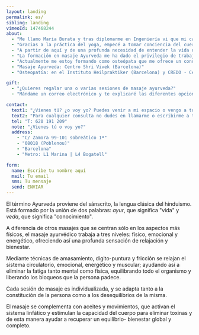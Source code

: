 ```yaml
---
layout: landing
permalink: es/
sibling: landing
vimeoId: 147468244
about:
  - "Me llamo Maria Burata y tras diplomarme en Ingeniería vi que mi camino era otro."
  - "Gracias a la práctica del yoga, empecé a tomar conciencia del cuerpo y a conectar con él."
  - "A partir de aquí y de una profunda necesidad de entender la vida de una manera más holística, empecé a realizar diferentes cursos, trabajos energéticos y a introducirme en el mundo de las terapias, donde descubrí mi vocación terapéutica."
  - "La formación en masaje Ayurveda me ha dado el privilegio de trabajar día a día con el cuerpo en un aprendizaje constante de tratamientos energéticos y físicos."
  - "Actualmente me estoy formando como osteópata que me ofrece un conocimiento global de la  persona, desde el punto de vista estructural, visceral, cráneo-sacral, como en los aspectos somato-emocional y energéticos. "
  - "Masaje Ayurveda: Centro Shri Vivek (Barcelona)"
  - "Osteopatía: en el Instituto Heilpraktiker (Barcelona) y CREDO - Centro de Recherche et de Enseignement del Ostéopathie (Barcelona)"

gift:
  - "¿Quieres regalar una o varias sesiones de masaje ayurveda?"
  - "Mándame un correo electrónico y te explicaré las diferentes opciones para regalar un momento de paz y relax"

contact:
  text1: "¿Vienes tú? ¿o voy yo? Puedes venir a mi espacio o vengo a tu casa. Consulta los [precios](#prices)."
  text2: "Para cualquier consulta no dudes en llamarme o escribirme a través de este formulario:"
  tel: "T: 620 191 209"
  note: "¿Vienes tú o voy yo?"
  address:
    - "C/ Zamora 99-101 sobreático 1ª"
    - "08018 (Poblenou)"
    - "Barcelona"
    - "Metro: L1 Marina | L4 Bogatell"

form:
  name: Escribe tu nombre aquí
  mail: Tu email
  sms: Tu mensaje
  send: ENVIAR
---
```


El término Ayurveda proviene del sánscrito, la lengua clásica del hinduismo.
Está formado por la unión de dos palabras: _ayur_, que significa "vida" y _veda_, que significa "conocimiento".

A diferencia de otros masajes que se centran sólo en los aspectos más físicos, el masaje ayurvédico trabaja a tres niveles: físico, emocional y energético, ofreciendo así una profunda sensación de relajación y bienestar.

Mediante técnicas de amasamiento, digito-puntura y fricción se relajan el sistema circulatorio, emocional, energético y muscular; ayudando así a eliminar la fatiga tanto mental como física, equilibrando todo el organismo y liberando los bloqueos que la persona padece.

Cada sesión de masaje es individualizada, y se adapta tanto a la constitución de la persona como a los desequilibrios de la misma.

El masaje se complementa con aceites y movimientos, que activan el sistema linfático y estimulan la capacidad del cuerpo para eliminar toxinas y de esta manera ayudar a recuperar un equilibrio- bienestar global y completo.
